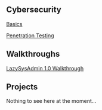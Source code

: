 ## Cybersecurity
[Basics](https://blu0.github.io/Infosec)

[Penetration Testing](https://blu0.github.io/Methodology)

## Walkthroughs
[LazySysAdmin 1.0 Walkthrough](https://blu0.github.io/LSAWalkthrough)

## Projects
Nothing to see here at the moment...

